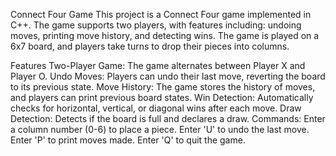 Connect Four Game
This project is a Connect Four game implemented in C++. The game supports two players, with features including: undoing moves, printing move history, and detecting wins.
The game is played on a 6x7 board, and players take turns to drop their pieces into columns.

Features
Two-Player Game: The game alternates between Player X and Player O.
Undo Moves: Players can undo their last move, reverting the board to its previous state.
Move History: The game stores the history of moves, and players can print previous board states.
Win Detection: Automatically checks for horizontal, vertical, or diagonal wins after each move.
Draw Detection: Detects if the board is full and declares a draw.
Commands:
Enter a column number (0-6) to place a piece.
Enter 'U' to undo the last move.
Enter 'P' to print moves made.
Enter 'Q' to quit the game.
